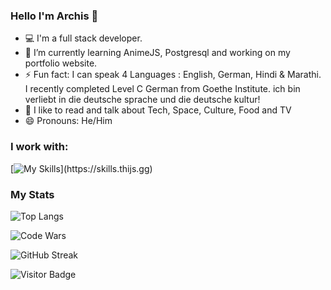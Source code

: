 ### Hello I'm Archis 👋

- 💻 I'm a full stack developer.
- 🌱 I’m currently learning AnimeJS, Postgresql and working on my portfolio website.
- ⚡ Fun fact: I can speak 4 Languages : English, German, Hindi & Marathi. I recently completed Level C German from Goethe Institute. ich bin verliebt in die deutsche sprache und die deutsche kultur! 
- 💬 I like to read and talk about Tech, Space, Culture, Food and TV 
- 😄 Pronouns: He/Him

### I work with:

[![My Skills](https://skills.thijs.gg/icons?i=js,html,css,react,redux,nodejs,firebase,mongodb,expressjs,postgres,bash,netlify,vscode,)](https://skills.thijs.gg)

### My Stats

![Top Langs](https://github-readme-stats.vercel.app/api/top-langs/?username=archisvaze&theme=nord&hide=TeX&layout=compact) 

![Code Wars](https://www.codewars.com/users/archis_/badges/large)

![GitHub Streak](https://github-readme-streak-stats.herokuapp.com/?user=archisvaze&theme=nord)  

![Visitor Badge](https://visitor-badge.laobi.icu/badge?page_id=archisvaze.archisvaze)

<!--
**archisvaze/archisvaze** is a ✨ _special_ ✨ repository because its `README.md` (this file) appears on your GitHub 

Here are some ideas to get you started:

- 🔭 I’m currently working on ...
- 🌱 I’m currently learning ...
- 👯 I’m looking to collaborate on ...
- 🤔 I’m looking for help with ...
- 💬 Ask me about ...
- 📫 How to reach me: ...
- 😄 Pronouns: ...
- ⚡ Fun fact: ...
-->
